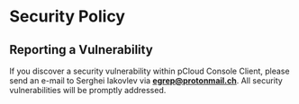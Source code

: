 # Security Policy

## Reporting a Vulnerability

If you discover a security vulnerability within pCloud Console Client, please
send an e-mail to Serghei Iakovlev via **egrep@protonmail.ch**. All security
vulnerabilities will be promptly addressed.
